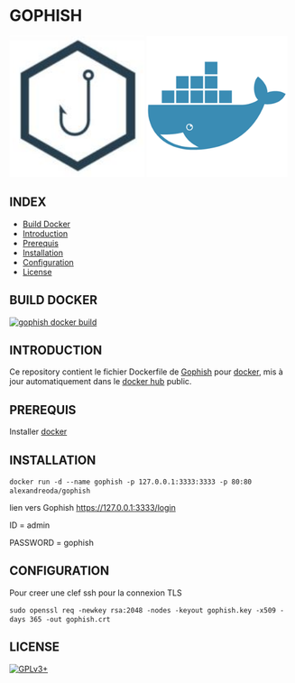 # GOPHISH

![gophish](https://raw.githubusercontent.com/oda-alexandre/gophish/master/img/logo-gophish.png) ![docker](https://raw.githubusercontent.com/oda-alexandre/gophish/master/img/logo-docker.png)


## INDEX

- [Build Docker](#BUILD)
- [Introduction](#INTRODUCTION)
- [Prerequis](#PREREQUIS)
- [Installation](#INSTALLATION)
- [Configuration](#CONFIGURATION)
- [License](#LICENSE)


## BUILD DOCKER

[![gophish docker build](https://img.shields.io/docker/build/alexandreoda/gophish.svg)](https://hub.docker.com/r/alexandreoda/gophish)


## INTRODUCTION

Ce repository contient le fichier Dockerfile de [Gophish](https://gophish.io/) pour [docker](https://www.docker.com), mis à jour automatiquement dans le [docker hub](https://hub.docker.com/r/alexandreoda/gophish/) public.


## PREREQUIS

Installer [docker](https://www.docker.com)


## INSTALLATION

```
docker run -d --name gophish -p 127.0.0.1:3333:3333 -p 80:80 alexandreoda/gophish
```

lien vers Gophish https://127.0.0.1:3333/login

ID        = admin

PASSWORD  = gophish


## CONFIGURATION

Pour creer une clef ssh pour la connexion TLS

```
sudo openssl req -newkey rsa:2048 -nodes -keyout gophish.key -x509 -days 365 -out gophish.crt
```


## LICENSE

[![GPLv3+](http://gplv3.fsf.org/gplv3-127x51.png)](https://github.com/oda-alexandre/gophish/blob/master/LICENSE)
